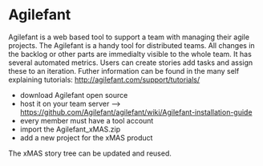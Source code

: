 Agilefant
=========
Agilefant is a web based tool to support a team with
managing their agile projects.
The Agilefant is a handy tool for distributed teams.
All changes in the backlog or other parts are immedialty
visible to the whole team.
It has several automated metrics. Users can create stories
add tasks and assign these to an iteration.
Futher information can be found in the many self explaining
tutorials: http://agilefant.com/support/tutorials/

* download Agilefant open source
* host it on your team server -->  https://github.com/Agilefant/agilefant/wiki/Agilefant-installation-guide
* every member must have a tool account
* import the Agilefant_xMAS.zip
* add a new project for the xMAS product

The xMAS story tree can be updated and reused.